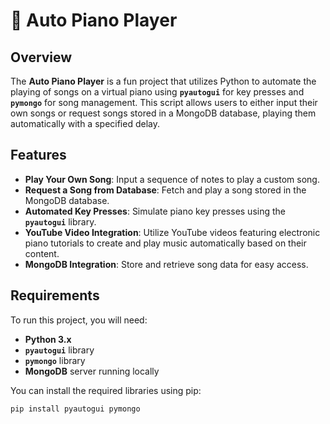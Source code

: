 # 🎹 Auto Piano Player

## **Overview**

The **Auto Piano Player** is a fun project that utilizes Python to automate the playing of songs on a virtual piano using **`pyautogui`** for key presses and **`pymongo`** for song management. This script allows users to either input their own songs or request songs stored in a MongoDB database, playing them automatically with a specified delay.

## **Features**

- **Play Your Own Song**: Input a sequence of notes to play a custom song.
- **Request a Song from Database**: Fetch and play a song stored in the MongoDB database.
- **Automated Key Presses**: Simulate piano key presses using the **`pyautogui`** library.
- **YouTube Video Integration**: Utilize YouTube videos featuring electronic piano tutorials to create and play music automatically based on their content.
- **MongoDB Integration**: Store and retrieve song data for easy access.

## **Requirements**

To run this project, you will need:

- **Python 3.x**
- **`pyautogui`** library
- **`pymongo`** library
- **MongoDB** server running locally

You can install the required libraries using pip:

```bash
pip install pyautogui pymongo
